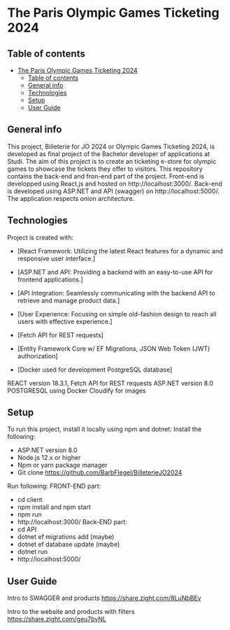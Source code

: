 # The Paris Olympic Games Ticketing 2024

## Table of contents
- [The Paris Olympic Games Ticketing 2024](#the-paris-olympic-games-ticketing-2024)
  - [Table of contents](#table-of-contents)
  - [General info](#general-info)
  - [Technologies](#technologies)
  - [Setup](#setup)
  - [User Guide](#user-guide)

## General info
This project, Billeterie for JO 2024 or Olympic Games Ticketing 2024, is developed as final project of the Bachelor developer of applications at Studi. The aim of this project is to create an ticketing e-store for olympic games to showcase the tickets they offer to visitors. This repository contains the back-end and fron-end part of the project. Front-end is developped using React.js and hosted on http://localhost:3000/. Back-end is developed using ASP.NET and API (swagger) on http://localhost:5000/. The application respects onion architecture.
	
## Technologies
Project is created with:
- [React Framework: Utilizing the latest React features for a dynamic and responsive user interface.]
- [ASP.NET and API: Providing a backend with an easy-to-use API for frontend applications.]
- [API Integration: Seamlessly communicating with the backend API to retrieve and manage product data.]
- [User Experience: Focusing on simple old-fashion design to reach all users with effective experience.]

- [Fetch API for REST requests]
- [Entity Framework Core w/ EF Migrations, JSON Web Token (JWT) authorization]
- [Docker used for development PostgreSQL database]

REACT version 18.3.1, Fetch API for REST requests
ASP.NET version 8.0
POSTGRESQL using Docker 
Cloudify for images
	
## Setup
To run this project, install it locally using npm and dotnet:
Install the following:
- ASP.NET version 8.0
- Node.js 12.x or higher
- Npm or yarn package manager
- Git clone https://github.com/BarbFlegel/BilleterieJO2024

Run following:
FRONT-END part:
- cd client 
- npm install and npm start
- npm run
- http://localhost:3000/
Back-END part:
- cd API 
- dotnet ef migrations add (maybe)
- dotnet ef database update (maybe)
- dotnet run
- http://localhost:5000/

## User Guide 
Intro to SWAGGER and products
https://share.zight.com/8LuNbBEv

Intro to the website and products with filters
https://share.zight.com/geu7bvNL


